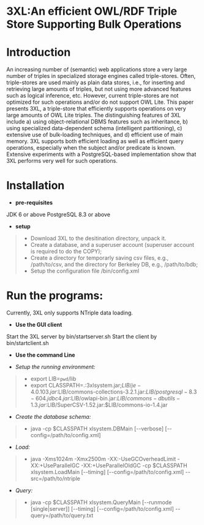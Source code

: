 3XL:An efficient OWL/RDF Triple Store Supporting Bulk Operations
====================
# Introduction

An increasing number of (semantic) web applications store a very large number of triples in specialized storage engines called triple-stores. Often, triple-stores are used mainly as plain data stores, i.e., for inserting and retrieving large amounts of triples, but not using more advanced features such as logical inference, etc. However, current triple-stores are not optimized for such operations and/or do not support OWL Lite. This paper presents 3XL, a triple-store that efficiently supports operations on very large amounts of OWL Lite triples. The distinguishing features of 3XL include a) using object-relational DBMS features such as inheritance, b) using specialized data-dependent schema (intelligent partitioning), c) extensive use of bulk-loading techniques, and d) efficient use of main memory. 3XL supports both efficient loading as well as efficient query operations, especially when the subject and/or predicate is known. Extensive experiments with a PostgreSQL-based implementation show that 3XL performs very well for such operations.
 
 
# Installation
* **pre-requisites**

JDK 6 or above
PostgreSQL 8.3 or above
* **setup**

> - Download 3XL to the desitination directory, unpack it.
> - Create a database, and a superuser account (superuser account is required to do the COPY);
> - Create a directory for temporarly saving csv files, e.g., /path/to/csv, and the directory for Berkeley DB, e.g., /path/to/bdb;
> - Setup the configuration file /bin/config.xml

# Run the programs:

Currently, 3XL only supports NTriple data loading.
* **Use the GUI client**

Start the 3XL server by bin/startserver.sh
Start the client by bin/startclient.sh
* **Use the command Line**

* *Setup the running environment:*
> - export LIB=`pwd`/lib
> - export CLASSPATH=.:3xlsystem.jar;$LIB/je-4.0.103.jar:$LIB/commons-collections-3.2.1.jar:$LIB/postgresql-8.3-604.jdbc4.jar:$LIB/owlapi-bin.jar:$LIB/commons-dbutils-1.3.jar:$LIB/SuperCSV-1.52.jar:$LIB/commons-io-1.4.jar
* *Create the database schema:*
> - java -cp $CLASSPATH xlsystem.DBMain [--verbose] [--config=/path/to/config.xml]
* *Load:*
> - java -Xms1024m -Xmx2500m -XX:-UseGCOverheadLimit -XX:+UseParallelGC -XX:+UseParallelOldGC -cp $CLASSPATH xlsystem.LoadMain [--timing] [--config=/path/to/config.xml] --src=/path/to/ntriple
* *Query:*
> - java -cp $CLASSPATH xlsystem.QueryMain [--runmode [single|server]] [--timing] [--config=/path/to/config.xml] --query=/path/to/query.txt
 
